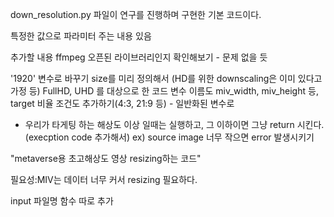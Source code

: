 down_resolution.py 파일이 연구를 진행하며 구현한 기본 코드이다.

특정한 값으로 파라미터 주는 내용 있음

추가할 내용
ffmpeg 오픈된 라이브러리인지 확인해보기 - 문제 없을 듯

'1920' 변수로 바꾸기 
size를 미리 정의해서 (HD를 위한 downscaling은 이미 있다고 가정 등) FullHD, UHD 를 대상으로 한 코드
변수 이름도 miv_width, miv_height 등, target 비율 조건도 추가하기(4:3, 21:9 등) - 일반화된 변수로
+ 우리가 타게팅 하는 해상도 이상 일때는 실행하고, 그 이하이면 그냥 return 시킨다. (execption code 추가해서)
ex) source image 너무 작으면 error 발생시키기

"metaverse용 초고해상도 영상 resizing하는 코드"

필요성:MIV는 데이터 너무 커서 resizing 필요하다. 

input 파일명 함수 따로 추가
